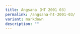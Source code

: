 ```yaml
---
title: Angsana (HT 2001 03)
permalink: /angsana-ht-2001-03/
variant: markdown
description: ""
---
```


